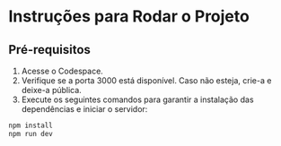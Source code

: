 # Instruções para Rodar o Projeto

## Pré-requisitos

1. Acesse o Codespace.
2. Verifique se a porta 3000 está disponível. Caso não esteja, crie-a e deixe-a pública.
3. Execute os seguintes comandos para garantir a instalação das dependências e iniciar o servidor:

```sh
npm install
npm run dev
